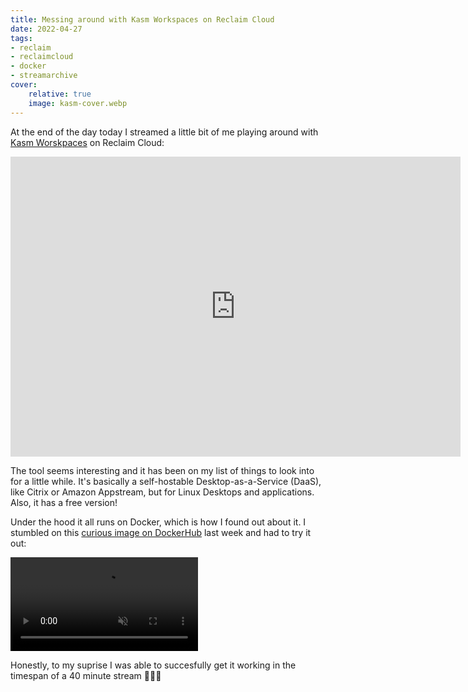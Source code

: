 ```yaml
---
title: Messing around with Kasm Workspaces on Reclaim Cloud
date: 2022-04-27
tags:
- reclaim
- reclaimcloud
- docker
- streamarchive
cover:
    relative: true
    image: kasm-cover.webp
---
```


At the end of the day today I streamed a little bit of me playing around with [Kasm Worskpaces](https://www.kasmweb.com/) on Reclaim Cloud:

<iframe title="Messing around with Kasm Workspaces on Reclaim Cloud" width="720" height="480" src="https://video.jadin.me/videos/embed/4d226d33-3194-47a7-921b-9a16c58d2dae?start=4m32s" frameborder="0" allowfullscreen="" sandbox="allow-same-origin allow-scripts allow-popups"></iframe>

The tool seems interesting and it has been on my list of things to look into for a little while. It's basically a self-hostable Desktop-as-a-Service (DaaS), like Citrix or Amazon Appstream, but for Linux Desktops and applications. Also, it has a free version!

Under the hood it all runs on Docker, which is how I found out about it. I stumbled on this [curious image on DockerHub](https://hub.docker.com/r/kasmweb/doom#!) last week and had to try it out:

<video style="max-width:100%" autoplay loop muted controls>
	<source src="kasm-doom.mp4">
	Your browser does not support the video tag.
</video>

Honestly, to my suprise I was able to succesfully get it working in the timespan of a 40 minute stream 🎉🎉🎉

